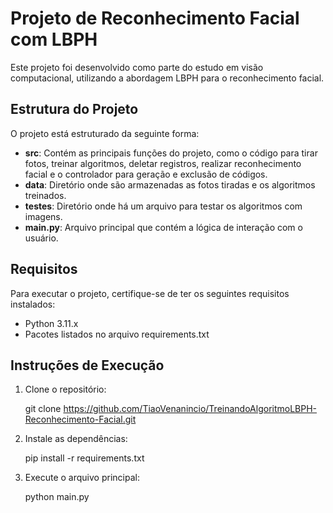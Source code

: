 # Projeto de Reconhecimento Facial com LBPH

Este projeto foi desenvolvido como parte do estudo em visão computacional, utilizando a abordagem LBPH para o reconhecimento facial.

## Estrutura do Projeto

O projeto está estruturado da seguinte forma:

- **src**: Contém as principais funções do projeto, como o código para tirar fotos, treinar algoritmos, deletar registros, realizar reconhecimento facial e o controlador para geração e exclusão de códigos.
- **data**: Diretório onde são armazenadas as fotos tiradas e os algoritmos treinados.
- **testes**: Diretório onde há um arquivo para testar os algoritmos com imagens.
- **main.py**: Arquivo principal que contém a lógica de interação com o usuário.

## Requisitos

Para executar o projeto, certifique-se de ter os seguintes requisitos instalados:

- Python 3.11.x
- Pacotes listados no arquivo requirements.txt

## Instruções de Execução

1. Clone o repositório:

   git clone https://github.com/TiaoVenanincio/TreinandoAlgoritmoLBPH-Reconhecimento-Facial.git

2. Instale as dependências:

    pip install -r requirements.txt

3. Execute o arquivo principal:

    python main.py

